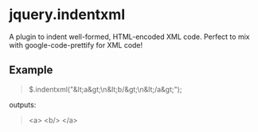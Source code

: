 jquery.indentxml
================

A plugin to indent well-formed, HTML-encoded XML code. Perfect to mix
with google-code-prettify for XML code!

Example
-------

> $.indentxml("&amp;lt;a&amp;gt;\n&amp;lt;b/&amp;gt;\n&amp;lt;/a&amp;gt;");

outputs:

> &lt;a&gt;
>   &lt;b/&gt;
> &lt;/a&gt;

